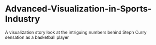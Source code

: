 # Advanced-Visualization-in-Sports-Industry
A visualization story look at the intriguing numbers behind Steph Curry sensation as a basketball player
